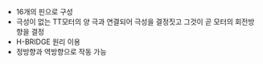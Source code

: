 - 16개의 핀으로 구성
- 극성이 없는 TT모터의 양 극과 연결되어 극성을 결정짓고 그것이 곧 모터의 회전방향을 결정
- H-BRIDGE 원리 이용
- 정방향과 역방향으로 작동 가능

